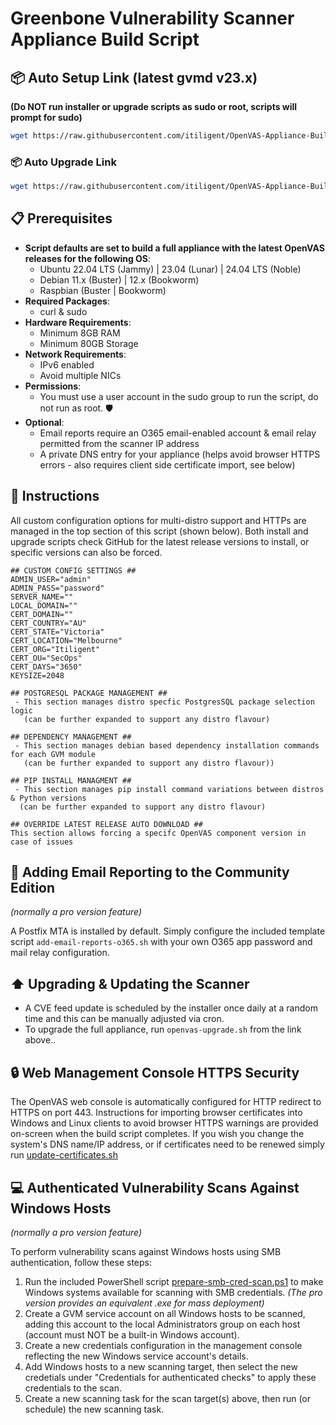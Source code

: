 # Greenbone Vulnerability Scanner Appliance Build Script

## 📦 Auto Setup Link (latest gvmd v23.x)
**(Do NOT run installer or upgrade scripts as sudo or root, scripts will prompt for sudo)**
```bash
wget https://raw.githubusercontent.com/itiligent/OpenVAS-Appliance-Builder/main/openvas-builder.sh && chmod +x openvas-builder.sh && ./openvas-builder.sh
```

### 📦 Auto Upgrade Link
```bash
wget https://raw.githubusercontent.com/itiligent/OpenVAS-Appliance-Builder/main/openvas-upgrade.sh && chmod +x openvas-upgrade.sh  && ./openvas-upgrade.sh 
```

## 📋 Prerequisites

- **Script defaults are set to build a full appliance with the latest OpenVAS releases for the following OS**:
  - Ubuntu 22.04 LTS (Jammy) |  23.04 (Lunar) | 24.04 LTS (Noble) 
  - Debian 11.x (Buster) | 12.x (Bookworm) 
  - Raspbian (Buster | Bookworm)
- **Required Packages**:
  - curl & sudo 
- **Hardware Requirements**:
  - Minimum 8GB RAM
  - Minimum 80GB Storage
- **Network Requirements**:
  - IPv6 enabled
  - Avoid multiple NICs
- **Permissions**:
  - You must use a user account in the sudo group to run the script, do not run as root. 🛡️
- **Optional**:
  - Email reports require an O365 email-enabled account & email relay permitted from the scanner IP address
  - A private DNS entry for your appliance (helps avoid browser HTTPS errors - also requires client side certificate import, see below)

## 📖 Instructions
All custom configuration options for multi-distro support and HTTPs are managed in the top section of this script (shown below).  Both install and upgrade scripts check GitHub for the latest release versions to install, or specific versions can also be forced.
```
## CUSTOM CONFIG SETTINGS ##
ADMIN_USER="admin"
ADMIN_PASS="password"
SERVER_NAME=""
LOCAL_DOMAIN=""
CERT_DOMAIN=""
CERT_COUNTRY="AU"
CERT_STATE="Victoria"
CERT_LOCATION="Melbourne"
CERT_ORG="Itiligent"
CERT_OU="SecOps"
CERT_DAYS="3650"
KEYSIZE=2048

## POSTGRESQL PACKAGE MANAGEMENT ##
 - This section manages distro specfic PostgresSQL package selection logic
   (can be further expanded to support any distro flavour)

## DEPENDENCY MANAGEMENT ##
 - This section manages debian based dependency installation commands for each GVM module
   (can be further expanded to support any distro flavour))

## PIP INSTALL MANAGMENT ##
 - This section manages pip install command variations between distros & Python versions
  (can be further expanded to support any distro flavour)

## OVERRIDE LATEST RELEASE AUTO DOWNLOAD ##
This section allows forcing a specifc OpenVAS component version in case of issues
```` 

## 📧 Adding Email Reporting to the Community Edition
*(normally a pro version feature)*

A Postfix MTA is installed by default. Simply configure the included template script `add-email-reports-o365.sh` with your own O365 app password and mail relay configuration.

## ⬆️ Upgrading & Updating the Scanner

- A CVE feed update is scheduled by the installer once daily at a random time and this can be manually adjusted via cron.
- To upgrade the full appliance, run  `openvas-upgrade.sh` from the link above..

## 🔒 Web Management Console HTTPS Security

The OpenVAS web console is automatically configured for HTTP redirect to HTTPS on port 443. Instructions for importing browser certificates into Windows and Linux clients to avoid browser HTTPS warnings are provided on-screen when the build script completes. If you wish you change the system's DNS name/IP address, or if certificates need to be renewed simply run [update-certificates.sh](https://github.com/itiligent/OpenVAS-Appliance-Builder/blob/main/update-certificates.sh)


## 💻 Authenticated Vulnerability Scans Against Windows Hosts
*(normally a pro version feature)*

To perform vulnerability scans against Windows hosts using SMB authentication, follow these steps:

1. Run the included PowerShell script [prepare-smb-cred-scan.ps1](https://github.com/itiligent/OpenVAS-Appliance-Builder/blob/main/prepare-smb-cred-scan.ps1) to make Windows systems available for scanning with SMB credentials. *(The pro version provides an equivalent .exe for mass deployment)*
2. Create a GVM service account on all Windows hosts to be scanned, adding this account to the local Administrators group on each host (account must NOT be a built-in Windows account).
3. Create a new credentials configuration in the management console reflecting the new Windows service account's details.
4. Add Windows hosts to a new scanning target, then select the new credetials under "Credentials for authenticated checks" to apply these credentials to the scan.
5. Create a new scanning task for the scan target(s) above, then run (or schedule) the new scanning task.